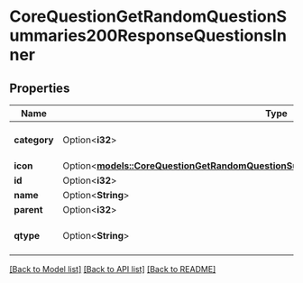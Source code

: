 # CoreQuestionGetRandomQuestionSummaries200ResponseQuestionsInner

## Properties

Name | Type | Description | Notes
------------ | ------------- | ------------- | -------------
**category** | Option<**i32**> | category | [optional][default to null]
**icon** | Option<[**models::CoreQuestionGetRandomQuestionSummaries200ResponseQuestionsInnerIcon**](core_question_get_random_question_summaries_200_response_questions_inner_icon.md)> |  | [optional]
**id** | Option<**i32**> | id | [optional]
**name** | Option<**String**> | name | [optional]
**parent** | Option<**i32**> | parent | [optional]
**qtype** | Option<**String**> | qtype | [optional][default to null]

[[Back to Model list]](../README.md#documentation-for-models) [[Back to API list]](../README.md#documentation-for-api-endpoints) [[Back to README]](../README.md)


